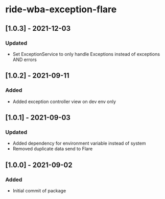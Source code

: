 # ride-wba-exception-flare
## [1.0.3] - 2021-12-03
### Updated
- Set ExceptionService to only handle Exceptions instead of exceptions AND errors
## [1.0.2] - 2021-09-11
### Added
- Added exception controller view on dev env only
## [1.0.1] - 2021-09-03
### Updated
- Added dependency for environment variable instead of system
- Removed duplicate data send to Flare
## [1.0.0] - 2021-09-02
### Added
- Initial commit of package
